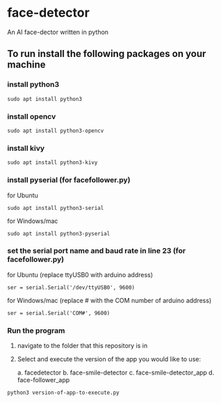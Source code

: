 # face-detector
An AI face-dector written in python

## To run install the following packages on your machine

### install python3

```
sudo apt install python3
```


### install opencv

```
sudo apt install python3-opencv
```


### install kivy

```
sudo apt install python3-kivy
```

### install pyserial (for facefollower.py)

for Ubuntu
```
sudo apt install python3-serial
```

for Windows/mac
```
sudo apt install python3-pyserial
```

### set the serial port name and baud rate in line 23 (for facefollower.py)

for Ubuntu (replace ttyUSB0 with arduino address)
```
ser = serial.Serial('/dev/ttyUSB0', 9600)
```
for Windows/mac (replace # with the COM number of arduino address)
```
ser = serial.Serial('COM#', 9600)
```

### Run the program

1. navigate to the folder that this repository is in

2. Select and execute the version of the app you would like to use:
      
      a. facedetector
      b. face-smile-detector
      c. face-smile-detector_app
      d. face-follower_app

```
python3 version-of-app-to-execute.py
```


